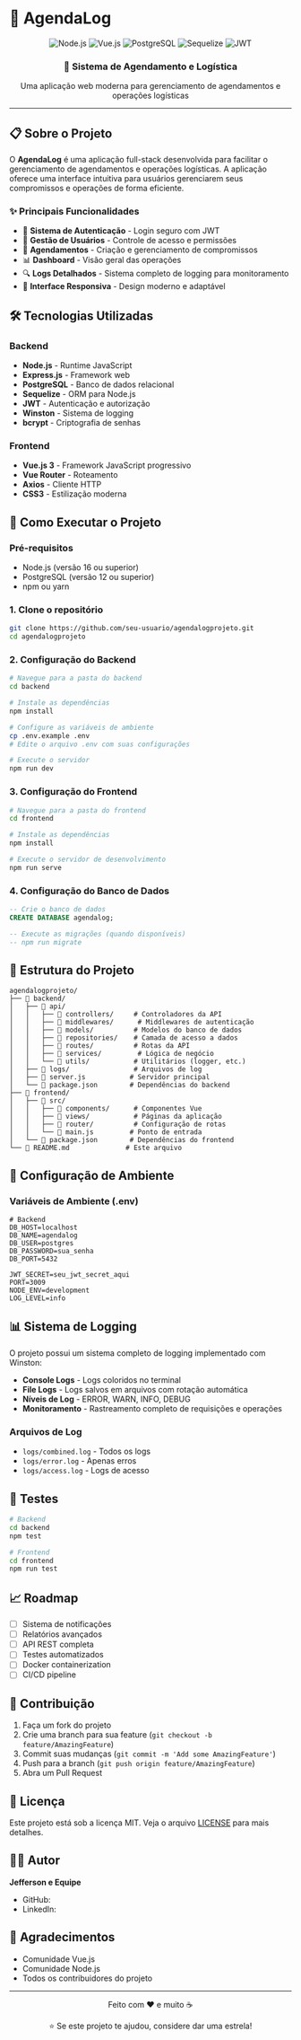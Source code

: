 # 📅 AgendaLog

<div align="center">
  <img src="https://img.shields.io/badge/Node.js-43853D?style=for-the-badge&logo=node.js&logoColor=white" alt="Node.js">
  <img src="https://img.shields.io/badge/Vue.js-35495E?style=for-the-badge&logo=vue.js&logoColor=4FC08D" alt="Vue.js">
  <img src="https://img.shields.io/badge/PostgreSQL-316192?style=for-the-badge&logo=postgresql&logoColor=white" alt="PostgreSQL">
  <img src="https://img.shields.io/badge/Sequelize-52B0E7?style=for-the-badge&logo=Sequelize&logoColor=white" alt="Sequelize">
  <img src="https://img.shields.io/badge/JWT-000000?style=for-the-badge&logo=JSON%20web%20tokens&logoColor=white" alt="JWT">
</div>

<div align="center">
  <h3>🚀 Sistema de Agendamento e Logística</h3>
  <p>Uma aplicação web moderna para gerenciamento de agendamentos e operações logísticas</p>
</div>

---

## 📋 Sobre o Projeto

O **AgendaLog** é uma aplicação full-stack desenvolvida para facilitar o gerenciamento de agendamentos e operações logísticas. A aplicação oferece uma interface intuitiva para usuários gerenciarem seus compromissos e operações de forma eficiente.

### ✨ Principais Funcionalidades

- 🔐 **Sistema de Autenticação** - Login seguro com JWT
- 👥 **Gestão de Usuários** - Controle de acesso e permissões
- 📅 **Agendamentos** - Criação e gerenciamento de compromissos
- 📊 **Dashboard** - Visão geral das operações
- 🔍 **Logs Detalhados** - Sistema completo de logging para monitoramento
- 📱 **Interface Responsiva** - Design moderno e adaptável

## 🛠️ Tecnologias Utilizadas

### Backend
- **Node.js** - Runtime JavaScript
- **Express.js** - Framework web
- **PostgreSQL** - Banco de dados relacional
- **Sequelize** - ORM para Node.js
- **JWT** - Autenticação e autorização
- **Winston** - Sistema de logging
- **bcrypt** - Criptografia de senhas

### Frontend
- **Vue.js 3** - Framework JavaScript progressivo
- **Vue Router** - Roteamento
- **Axios** - Cliente HTTP
- **CSS3** - Estilização moderna

## 🚀 Como Executar o Projeto

### Pré-requisitos
- Node.js (versão 16 ou superior)
- PostgreSQL (versão 12 ou superior)
- npm ou yarn

### 1. Clone o repositório
```bash
git clone https://github.com/seu-usuario/agendalogprojeto.git
cd agendalogprojeto
```

### 2. Configuração do Backend

```bash
# Navegue para a pasta do backend
cd backend

# Instale as dependências
npm install

# Configure as variáveis de ambiente
cp .env.example .env
# Edite o arquivo .env com suas configurações

# Execute o servidor
npm run dev
```

### 3. Configuração do Frontend

```bash
# Navegue para a pasta do frontend
cd frontend

# Instale as dependências
npm install

# Execute o servidor de desenvolvimento
npm run serve
```

### 4. Configuração do Banco de Dados

```sql
-- Crie o banco de dados
CREATE DATABASE agendalog;

-- Execute as migrações (quando disponíveis)
-- npm run migrate
```

## 📁 Estrutura do Projeto

```
agendalogprojeto/
├── 📁 backend/
│   ├── 📁 api/
│   │   ├── 📁 controllers/     # Controladores da API
│   │   ├── 📁 middlewares/      # Middlewares de autenticação
│   │   ├── 📁 models/          # Modelos do banco de dados
│   │   ├── 📁 repositories/    # Camada de acesso a dados
│   │   ├── 📁 routes/          # Rotas da API
│   │   ├── 📁 services/         # Lógica de negócio
│   │   └── 📁 utils/           # Utilitários (logger, etc.)
│   ├── 📁 logs/                # Arquivos de log
│   ├── 📄 server.js           # Servidor principal
│   └── 📄 package.json        # Dependências do backend
├── 📁 frontend/
│   ├── 📁 src/
│   │   ├── 📁 components/      # Componentes Vue
│   │   ├── 📁 views/           # Páginas da aplicação
│   │   ├── 📁 router/          # Configuração de rotas
│   │   └── 📄 main.js         # Ponto de entrada
│   └── 📄 package.json        # Dependências do frontend
└── 📄 README.md              # Este arquivo
```

## 🔧 Configuração de Ambiente

### Variáveis de Ambiente (.env)

```env
# Backend
DB_HOST=localhost
DB_NAME=agendalog
DB_USER=postgres
DB_PASSWORD=sua_senha
DB_PORT=5432

JWT_SECRET=seu_jwt_secret_aqui
PORT=3009
NODE_ENV=development
LOG_LEVEL=info
```

## 📊 Sistema de Logging

O projeto possui um sistema completo de logging implementado com Winston:

- **Console Logs** - Logs coloridos no terminal
- **File Logs** - Logs salvos em arquivos com rotação automática
- **Níveis de Log** - ERROR, WARN, INFO, DEBUG
- **Monitoramento** - Rastreamento completo de requisições e operações

### Arquivos de Log
- `logs/combined.log` - Todos os logs
- `logs/error.log` - Apenas erros
- `logs/access.log` - Logs de acesso

## 🧪 Testes

```bash
# Backend
cd backend
npm test

# Frontend
cd frontend
npm run test
```

## 📈 Roadmap

- [ ] Sistema de notificações
- [ ] Relatórios avançados
- [ ] API REST completa
- [ ] Testes automatizados
- [ ] Docker containerization
- [ ] CI/CD pipeline

## 🤝 Contribuição

1. Faça um fork do projeto
2. Crie uma branch para sua feature (`git checkout -b feature/AmazingFeature`)
3. Commit suas mudanças (`git commit -m 'Add some AmazingFeature'`)
4. Push para a branch (`git push origin feature/AmazingFeature`)
5. Abra um Pull Request

## 📝 Licença

Este projeto está sob a licença MIT. Veja o arquivo [LICENSE](LICENSE) para mais detalhes.

## 👨‍💻 Autor

**Jefferson e Equipe**
- GitHub: 
- LinkedIn: 

## 🙏 Agradecimentos

- Comunidade Vue.js
- Comunidade Node.js
- Todos os contribuidores do projeto

---

<div align="center">
  <p>Feito com ❤️ e muito ☕</p>
  <p>⭐ Se este projeto te ajudou, considere dar uma estrela!</p>
</div>
